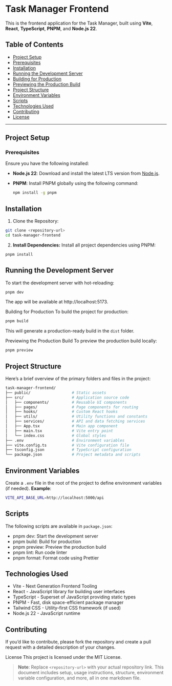 # Task Manager Frontend

This is the frontend application for the Task Manager, built using **Vite**, **React**, **TypeScript**, **PNPM**, and **Node.js 22**.

## Table of Contents

- [Project Setup](#project-setup)
- [Prerequisites](#prerequisites)
- [Installation](#installation)
- [Running the Development Server](#running-the-development-server)
- [Building for Production](#building-for-production)
- [Previewing the Production Build](#previewing-the-production-build)
- [Project Structure](#project-structure)
- [Environment Variables](#environment-variables)
- [Scripts](#scripts)
- [Technologies Used](#technologies-used)
- [Contributing](#contributing)
- [License](#license)

---
## Project Setup
### Prerequisites
Ensure you have the following installed:

- **Node.js 22**: Download and install the latest LTS version from [Node.js](https://nodejs.org/).
- **PNPM**: Install PNPM globally using the following command:

  ```bash
  npm install -g pnpm
  ```

## Installation

1. Clone the Repository:

```bash
git clone <repository-url>
cd task-manager-frontend
```

2. **Install Dependencies:** Install all project dependencies using PNPM:

```bash
pnpm install
```

## Running the Development Server

To start the development server with hot-reloading:

```bash
pnpm dev
```

The app will be available at http://localhost:5173.

Building for Production
To build the project for production:

```bash
pnpm build
```

This will generate a production-ready build in the `dist` folder.

Previewing the Production Build
To preview the production build locally:

```bash
pnpm preview
```

## Project Structure

Here’s a brief overview of the primary folders and files in the project:

```bash
task-manager-frontend/
├── public/                  # Static assets
├── src/                     # Application source code
│   ├── components/          # Reusable UI components
│   ├── pages/               # Page components for routing
│   ├── hooks/               # Custom React hooks
│   ├── utils/               # Utility functions and constants
│   ├── services/            # API and data fetching services
│   ├── App.tsx              # Main app component
│   ├── main.tsx             # Vite entry point
│   └── index.css            # Global styles
├── .env                     # Environment variables
├── vite.config.ts           # Vite configuration file
├── tsconfig.json            # TypeScript configuration
└── package.json             # Project metadata and scripts
```

## Environment Variables

Create a `.env` file in the root of the project to define environment variables (if needed).
**Example**:

```bash
VITE_API_BASE_URL=http://localhost:5000/api
```

## Scripts

The following scripts are available in `package.json`:

- pnpm dev: Start the development server
- pnpm build: Build for production
- pnpm preview: Preview the production build
- pnpm lint: Run code linter
- pnpm format: Format code using Prettier

## Technologies Used

- Vite - Next Generation Frontend Tooling
- React - JavaScript library for building user interfaces
- TypeScript - Superset of JavaScript providing static types
- PNPM - Fast, disk space-efficient package manager
- Tailwind CSS - Utility-first CSS framework (if used)
- Node.js 22 - JavaScript runtime

## Contributing

If you’d like to contribute, please fork the repository and create a pull request with a detailed description of your changes.

License
This project is licensed under the MIT License.

> **Note**: Replace `<repository-url>` with your actual repository link. This document includes setup, usage instructions, structure, environment variable configuration, and more, all in one markdown file.
